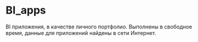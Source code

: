 # BI_apps
BI приложения, в качестве личного портфолио. Выполнены в свободное время, данные для приложений найдены в сети Интернет.
